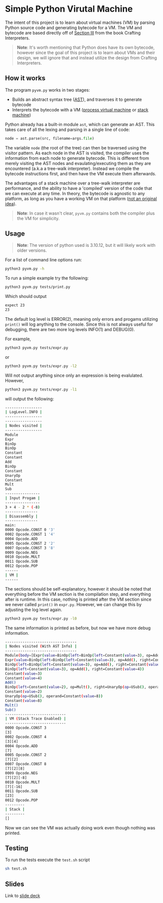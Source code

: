 # Simple Python Virutal Machine
The intent of this project is to learn about virtual machines (VM) by parsing Python source code and generating bytecode for a VM. The VM and bytecode are based directly off of [Section III](https://craftinginterpreters.com/a-bytecode-virtual-machine.html) from the book Crafting Interpreters.

>**__Note__**: It's worth mentioning that Python does have its own bytecode, however since the goal of this project is to learn about VMs and their design, we will ignore that and instead utilize the design from Crafting Interpreters.

## How it works
 The program `pyvm.py` works in two stages:

* Builds an abstract syntax tree ([AST](https://en.wikipedia.org/wiki/Abstract_syntax_tree)), and traverses it to generate bytecode
* Interprets the bytecode with a VM ([process virtual machine](https://en.wikipedia.org/wiki/Virtual_machine) or [stack machine](https://en.wikipedia.org/wiki/Stack_machine))

 Python already has a built-in module `ast`, which can generate an AST. This takes care of all the lexing and parsing in a single line of code:

```python
node = ast.parse(src, filename=args.file)
```

The variable `node` (the root of the tree) can then be traversed using the visitor pattern. As each node in the AST is visited, the compiler uses the information from each node to generate bytecode. This is different from merely visiting the AST nodes and evaulating/executing them as they are encountered (a.k.a a tree-walk interpreter). Instead we compile the bytecode instructions first, and then have the VM execute them afterwards.

The advantages of a stack machine over a tree-walk interpreter are performance, and the ability to have a 'compiled' version of the code that we can execute at any time. In theory, the bytecode is agnostic to any platform, as long as you have a working VM on that platform ([not an original idea](https://en.wikipedia.org/wiki/Java_virtual_machine)).

>**__Note__**: In case it wasn't clear, `pyvm.py` contains both the compiler plus the VM for simplicity.

## Usage
>**__Note__**: The version of python used is 3.10.12, but it will likely work with older versions.

For a list of command line options run:

```bash
python3 pyvm.py -h
```

To run a simple example try the following:

```bash
python3 pyvm.py tests/print.py
```

Which should output

```bash
expect 23
23
```

The default log level is ERROR(2), meaning only errors and progams utilizing `print()` will log anything to the console. Since this is not always useful for debugging, there are two more log levels INFO(1) and DEBUG(0).

For example,

```bash
python3 pyvm.py tests/expr.py
```

or

```bash
python3 pyvm.py tests/expr.py -l2
```

Will not output anything since only an expression is being evalulated. However,

```bash
python3 pyvm.py tests/expr.py -l1
```

will output the following:

```bash
-----------------
| LogLevel.INFO |
-----------------
-----------------
| Nodes visited |
-----------------
Module
Expr
BinOp
BinOp
Constant
Constant
Add
BinOp
Constant
UnaryOp
Constant
Mult
Sub
----------------
| Input Progam |
----------------
3 + 4 - 2 * (-8)
---------------
| Disassembly |
---------------
main:
0000 Opcode.CONST 0 '3'
0002 Opcode.CONST 1 '4'
0004 Opcode.ADD
0005 Opcode.CONST 2 '2'
0007 Opcode.CONST 3 '8'
0009 Opcode.NEG
0010 Opcode.MULT
0011 Opcode.SUB
0012 Opcode.POP
------
| VM |
------
```

The sections should be self-explanatory, however it should be noted that everything before the VM section is the compilation step, and everything after is runtime. In this case, nothing is printed after the VM section since we never called `print()` in `expr.py`. However, we can change this by adjusting the log level again.

```bash
python3 pyvm.py tests/expr.py -l0
```

The same information is printed as before, but now we have more debug information.


```bash
---------------------------------
| Nodes visited (With AST Info) |
---------------------------------
Module(body=[Expr(value=BinOp(left=BinOp(left=Constant(value=3), op=Add(), right=Constant(value=4)), op=Sub(), right=BinOp(left=Constant(value=2), op=Mult(), right=UnaryOp(op=USub(), operand=Constant(value=8)))))], type_ignores=[])
Expr(value=BinOp(left=BinOp(left=Constant(value=3), op=Add(), right=Constant(value=4)), op=Sub(), right=BinOp(left=Constant(value=2), op=Mult(), right=UnaryOp(op=USub(), operand=Constant(value=8)))))
BinOp(left=BinOp(left=Constant(value=3), op=Add(), right=Constant(value=4)), op=Sub(), right=BinOp(left=Constant(value=2), op=Mult(), right=UnaryOp(op=USub(), operand=Constant(value=8))))
BinOp(left=Constant(value=3), op=Add(), right=Constant(value=4))
Constant(value=3)
Constant(value=4)
Add()
BinOp(left=Constant(value=2), op=Mult(), right=UnaryOp(op=USub(), operand=Constant(value=8)))
Constant(value=2)
UnaryOp(op=USub(), operand=Constant(value=8))
Constant(value=8)
Mult()
Sub()
----------------------------
| VM (Stack Trace Enabled) |
----------------------------
0000 Opcode.CONST 3
[3]
0002 Opcode.CONST 4
[3][4]
0004 Opcode.ADD
[7]
0005 Opcode.CONST 2
[7][2]
0007 Opcode.CONST 8
[7][2][8]
0009 Opcode.NEG
[7][2][-8]
0010 Opcode.MULT
[7][-16]
0011 Opcode.SUB
[23]
0012 Opcode.POP
---------
| Stack |
---------
[]
```

Now we can see the VM was actually doing work even though nothing was printed.

## Testing

To run the tests execute the `test.sh` script

```bash
sh test.sh
```

## Slides

Link to [slide deck](https://docs.google.com/presentation/d/1soBNmPVKalS6c8L-6RQac1fnk89sOxcS40-WA8vukx4/edit?usp=sharing)
